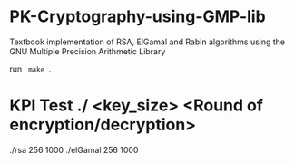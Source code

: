 # PK-Cryptography-using-GMP-lib
Textbook implementation of RSA, ElGamal and Rabin algorithms using the GNU Multiple Precision Arithmetic Library

run
<code>
  make
</code>.

# KPI Test ./<prog> <key_size> <Round of encryption/decryption>
./rsa 256 1000
./elGamal 256 1000
